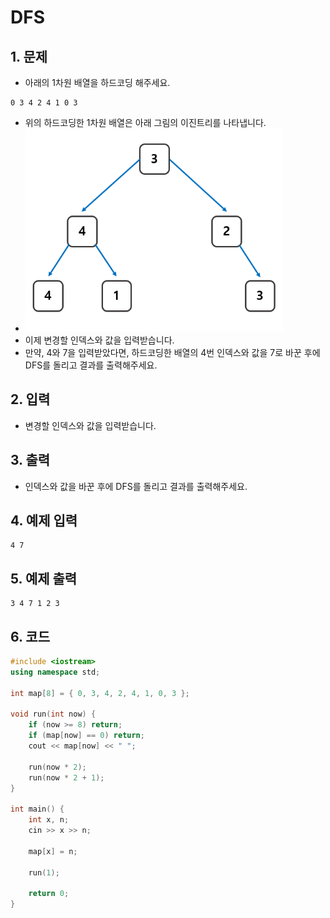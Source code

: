 # DFS

## 1. 문제
- 아래의 1차원 배열을 하드코딩 해주세요.

```
0 3 4 2 4 1 0 3
```

- 위의 하드코딩한 1차원 배열은 아래 그림의 이진트리를 나타냅니다.
- <img src="./Tree03.png" alt="Tree" style="zoom:77%;" />
- 이제 변경할 인덱스와 값을 입력받습니다.
- 만약, 4와 7을 입력받았다면, 하드코딩한 배열의 4번 인덱스와 값을 7로 바꾼 후에 DFS를 돌리고 결과를 출력해주세요.

## 2. 입력
- 변경할 인덱스와 값을 입력받습니다.

## 3. 출력
- 인덱스와 값을 바꾼 후에 DFS를 돌리고 결과를 출력해주세요.

## 4. 예제 입력
```
4 7
```

## 5. 예제 출력
```
3 4 7 1 2 3
```

## 6. 코드

```c++
#include <iostream>
using namespace std;

int map[8] = { 0, 3, 4, 2, 4, 1, 0, 3 };

void run(int now) {
	if (now >= 8) return;
	if (map[now] == 0) return;
	cout << map[now] << " ";
	
	run(now * 2);
	run(now * 2 + 1);
}

int main() {
	int x, n;
	cin >> x >> n;

	map[x] = n;

	run(1);

	return 0;
}
```

